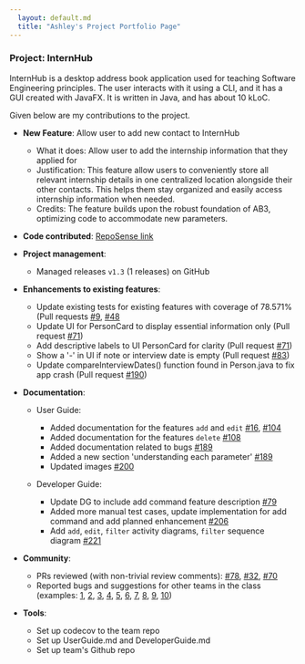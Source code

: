 ```yaml
---
  layout: default.md
  title: "Ashley's Project Portfolio Page"
---
```


### Project: InternHub

InternHub is a desktop address book application used for teaching Software Engineering principles. The user interacts with it using a CLI, and it has a GUI created with JavaFX. It is written in Java, and has about 10 kLoC.

Given below are my contributions to the project.

* **New Feature**: Allow user to add new contact to InternHub
  * What it does: Allow user to add the internship information that they applied for
  * Justification: This feature allow users to conveniently store all relevant internship details in one centralized location alongside their other contacts. This helps them stay organized and easily access internship information when needed.
  * Credits: The feature builds upon the robust foundation of AB3, optimizing code to accommodate new parameters.

* **Code contributed**: [RepoSense link](https://nus-cs2103-ay2324s2.github.io/tp-dashboard/?search=ashleygoh1&sort=groupTitle&sortWithin=title&timeframe=commit&mergegroup=&groupSelect=groupByRepos&breakdown=true&checkedFileTypes=docs~functional-code~test-code~other&since=2024-02-23&tabOpen=false)

* **Project management**:
  * Managed releases `v1.3` (1 releases) on GitHub

* **Enhancements to existing features**:
  * Update existing tests for existing features with coverage of 78.571% (Pull requests [\#9](https://github.com/AY2324S2-CS2103T-F14-1/tp/pull/9), [\#48](https://github.com/AY2324S2-CS2103T-F14-1/tp/pull/48)
  * Update UI for PersonCard to display essential information only (Pull request [\#71](https://github.com/AY2324S2-CS2103T-F14-1/tp/pull/71))
  * Add descriptive labels to UI PersonCard for clarity (Pull request [\#71](https://github.com/AY2324S2-CS2103T-F14-1/tp/pull/71))
  * Show a '-' in UI if note or interview date is empty (Pull request [\#83](https://github.com/AY2324S2-CS2103T-F14-1/tp/pull/83))
  * Update compareInterviewDates() function found in Person.java to fix app crash (Pull request [\#190](https://github.com/AY2324S2-CS2103T-F14-1/tp/pull/190))

* **Documentation**:
  * User Guide:
    * Added documentation for the features `add` and `edit` [\#16](https://github.com/AY2324S2-CS2103T-F14-1/tp/pull/16), [\#104](https://github.com/AY2324S2-CS2103T-F14-1/tp/pull/104)
    * Added documentation for the features `delete` [\#108](https://github.com/AY2324S2-CS2103T-F14-1/tp/pull/108)
    * Added documentation related to bugs [\#189](https://github.com/AY2324S2-CS2103T-F14-1/tp/pull/189)
    * Added a new section 'understanding each parameter' [\#189](https://github.com/AY2324S2-CS2103T-F14-1/tp/pull/189)
    * Updated images [\#200](https://github.com/AY2324S2-CS2103T-F14-1/tp/pull/200)

  * Developer Guide:
    * Update DG to include add command feature description [\#79](https://github.com/AY2324S2-CS2103T-F14-1/tp/pull/79)
    * Added more manual test cases, update implementation for add command and add planned enhancement [\#206](https://github.com/AY2324S2-CS2103T-F14-1/tp/pull/206)
    * Add `add`, `edit`, `filter` activity diagrams, `filter` sequence diagram [\#221](https://github.com/AY2324S2-CS2103T-F14-1/tp/pull/221)

* **Community**:
  * PRs reviewed (with non-trivial review comments): [\#78](https://github.com/AY2324S2-CS2103T-F14-1/tp/pull/78#discussion_r1540881872), [\#32](), [\#70](https://github.com/AY2324S2-CS2103T-F14-1/tp/pull/70#discussion_r1541268786)
  * Reported bugs and suggestions for other teams in the class (examples: [1](https://github.com/ashleygoh1/CS2103-T-PE-Dry-run/issues/1), [2](https://github.com/ashleygoh1/CS2103-T-PE-Dry-run/issues/2), [3](https://github.com/ashleygoh1/CS2103-T-PE-Dry-run/issues/3),
  [4](https://github.com/ashleygoh1/CS2103-T-PE-Dry-run/issues/4), 
  [5](https://github.com/ashleygoh1/CS2103-T-PE-Dry-run/issues/5),
  [6](https://github.com/ashleygoh1/CS2103-T-PE-Dry-run/issues/6),
  [7](https://github.com/ashleygoh1/CS2103-T-PE-Dry-run/issues/7),
  [8](https://github.com/ashleygoh1/CS2103-T-PE-Dry-run/issues/8),
  [9](https://github.com/ashleygoh1/CS2103-T-PE-Dry-run/issues/9), 
  [10](https://github.com/ashleygoh1/CS2103-T-PE-Dry-run/issues/10))

* **Tools**:
  * Set up codecov to the team repo
  * Set up UserGuide.md and DeveloperGuide.md
  * Set up team's Github repo
  

